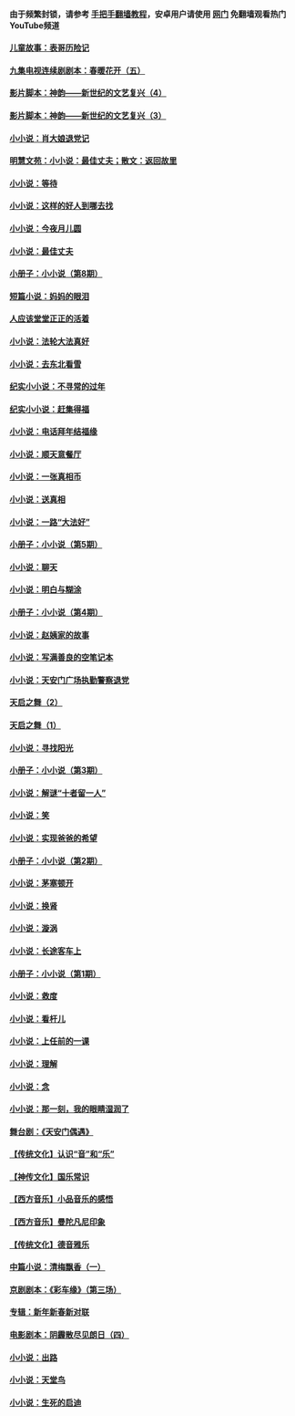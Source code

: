 #### 由于频繁封锁，请参考 [手把手翻墙教程](https://github.com/gfw-breaker/guides/wiki/)，安卓用户请使用 [网门](https://github.com/gfw-breaker/nogfw/blob/master/dl.md?t=07180701) 免翻墙观看热门YouTube频道 

#### [儿童故事：表哥历险记](../pages/328/383535.md?t=07180701) 

#### [九集电视连续剧剧本：春暖花开（五）](../pages/328/275919.md?t=07180701) 

#### [影片脚本：神韵——新世纪的文艺复兴（4）](../pages/328/266089.md?t=07180701) 

#### [影片脚本：神韵——新世纪的文艺复兴（3）](../pages/328/266087.md?t=07180701) 

#### [小小说：肖大娘退党记](../pages/328/239807.md?t=07180701) 

#### [明慧文苑：小小说：最佳丈夫；散文：返回故里](../pages/328/3439.md?t=07180701) 

#### [小小说：等待](../pages/328/223927.md?t=07180701) 

#### [小小说：这样的好人到哪去找](../pages/328/209396.md?t=07180701) 

#### [小小说：今夜月儿圆](../pages/328/193588.md?t=07180701) 

#### [小小说：最佳丈夫](../pages/328/190938.md?t=07180701) 

#### [小册子：小小说（第8期）](../pages/328/188202.md?t=07180701) 

#### [短篇小说：妈妈的眼泪](../pages/328/187712.md?t=07180701) 

#### [人应该堂堂正正的活着](../pages/328/182430.md?t=07180701) 

#### [小小说：法轮大法真好](../pages/328/174669.md?t=07180701) 

#### [小小说：去东北看雪](../pages/328/173882.md?t=07180701) 

#### [纪实小小说：不寻常的过年](../pages/328/173187.md?t=07180701) 

#### [纪实小小说：赶集得福](../pages/328/172652.md?t=07180701) 

#### [小小说：电话拜年结福缘](../pages/328/172533.md?t=07180701) 

#### [小小说：顺天意餐厅](../pages/328/170182.md?t=07180701) 

#### [小小说：一张真相币](../pages/328/169410.md?t=07180701) 

#### [小小说：送真相](../pages/328/166713.md?t=07180701) 

#### [小小说：一路“大法好”](../pages/328/162016.md?t=07180701) 

#### [小册子：小小说（第5期）](../pages/328/161131.md?t=07180701) 

#### [小小说：聊天](../pages/328/159640.md?t=07180701) 

#### [小小说：明白与糊涂](../pages/328/158101.md?t=07180701) 

#### [小册子：小小说（第4期）](../pages/328/158006.md?t=07180701) 

#### [小小说：赵姨家的故事](../pages/328/157843.md?t=07180701) 

#### [小小说：写满善良的空笔记本](../pages/328/157382.md?t=07180701) 

#### [小小说：天安门广场执勤警察退党](../pages/328/156982.md?t=07180701) 

#### [天启之舞（2）](../pages/328/153440.md?t=07180701) 

#### [天启之舞（1）](../pages/328/153439.md?t=07180701) 

#### [小小说：寻找阳光](../pages/328/153065.md?t=07180701) 

#### [小册子：小小说（第3期）](../pages/328/151715.md?t=07180701) 

#### [小小说：解谜“十者留一人”](../pages/328/148967.md?t=07180701) 

#### [小小说：笑](../pages/328/148905.md?t=07180701) 

#### [小小说：实现爸爸的希望](../pages/328/148096.md?t=07180701) 

#### [小册子：小小说（第2期）](../pages/328/147214.md?t=07180701) 

#### [小小说：茅塞顿开](../pages/328/147030.md?t=07180701) 

#### [小小说：换肾](../pages/328/146770.md?t=07180701) 

#### [小小说：漩涡](../pages/328/146683.md?t=07180701) 

#### [小小说：长途客车上](../pages/328/145076.md?t=07180701) 

#### [小册子：小小说（第1期）](../pages/328/143963.md?t=07180701) 

#### [小小说：救度](../pages/328/143927.md?t=07180701) 

#### [小小说：看杆儿](../pages/328/142137.md?t=07180701) 

#### [小小说：上任前的一课](../pages/328/140808.md?t=07180701) 

#### [小小说：理解](../pages/328/140476.md?t=07180701) 

#### [小小说：念](../pages/328/139513.md?t=07180701) 

#### [小小说：那一刻，我的眼睛湿润了](../pages/328/138476.md?t=07180701) 

#### [舞台剧：《天安门偶遇》](../pages/328/117155.md?t=07180701) 

#### [【传统文化】认识“音”和“乐”](../pages/328/108667.md?t=07180701) 

#### [【神传文化】国乐常识](../pages/328/104225.md?t=07180701) 

#### [【西方音乐】小品音乐的感悟](../pages/328/102924.md?t=07180701) 

#### [【西方音乐】曼陀凡尼印象](../pages/328/102922.md?t=07180701) 

#### [【传统文化】德音雅乐](../pages/328/102923.md?t=07180701) 

#### [中篇小说：清梅飘香（一）](../pages/328/101058.md?t=07180701) 

#### [京剧剧本：《彩车缘》（第三场）](../pages/328/96434.md?t=07180701) 

#### [专辑：新年新春新对联](../pages/328/94991.md?t=07180701) 

#### [电影剧本：阴霾散尽见朗日（四）](../pages/328/87081.md?t=07180701) 

#### [小小说：出路](../pages/328/84848.md?t=07180701) 

#### [小小说：天堂鸟](../pages/328/83084.md?t=07180701) 

#### [小小说：生死的启迪](../pages/328/70977.md?t=07180701) 

